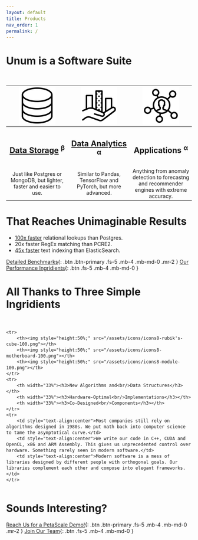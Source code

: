 ```yaml
---
layout: default
title: Products
nav_order: 1
permalink: /
---
```


# Unum is a Software Suite

<br/>
<table>
    <tr>
        <th><img style="height:50%;" src="/assets/icons/icons8-database-100.png"></th>
        <th><img style="height:50%;" src="/assets/icons/icons8-financial-analytics-100.png"></th>
        <th><img style="height:50%;" src="/assets/icons/icons8-customer-insight-100.png"></th>
    </tr>
    <tr>
        <th width="33%"><h2><a href="/storage">Data Storage</a> <sup>β</sup></h2></th>
        <th width="33%"><h2><a href="/analytics">Data Analytics</a> <sup>α</sup></h2></th>
        <th width="33%"><h2>Applications <sup>α</sup></h2></th>
    </tr>
    <tr>
        <td style="text-align:center">Just like Postgres or MongoDB, but lighter, faster and easier to use.</td>
        <td style="text-align:center">Similar to Pandas, TensorFlow and PyTorch, but more advanced.</td>
        <td style="text-align:center">Anything from anomaly detection to forecastng and recommender engines with extreme accuracy.</td>
    </tr>
</table>

# That Reaches Unimaginable Results

* [100x faster](storage/graphs/#random-reads-find-friends) relational lookups than Postgres.
* 20x faster RegEx matching than PCRE2.
* [45x faster](storage/texts/#sequential-writes-import-csv-docssec) text indexing than ElasticSearch.

[Detailed Benchmarks](/storage/graphs/){: .btn .btn-primary .fs-5 .mb-4 .mb-md-0 .mr-2 } [Our Performance Ingridients](/storage/recipe){: .btn .fs-5 .mb-4 .mb-md-0 }

# All Thanks to Three Simple Ingridients

<br/>
<table>

    <tr>
        <th><img style="height:50%;" src="/assets/icons/icons8-rubik's-cube-100.png"></th>
        <th><img style="height:50%;" src="/assets/icons/icons8-motherboard-100.png"></th>
        <th><img style="height:50%;" src="/assets/icons/icons8-module-100.png"></th>
    </tr>
    <tr>
        <th width="33%"><h3>New Algorithms and<br/>Data Structures</h3></th>
        <th width="33%"><h3>Hardware-Optimal<br/>Implementations</h3></th>
        <th width="33%"><h3>Co-Designed<br/>Components</h3></th>
    </tr>
    <tr>
        <td style="text-align:center">Most companies still rely on algorithms designed in 1980s. We put math back into computer science to tame the asymptotical curve.</td>
        <td style="text-align:center">We write our code in C++, CUDA and OpenCL, x86 and ARM Assembly. This gives us unprecedented control over hardware. Something rarely seen in modern software.</td>
        <td style="text-align:center">Modern software is a mess of libraries designed by different people with orthogonal goals. Our libraries complement each other and compose into elegant frameworks.</td>
    </tr>
</table>

# Sounds Interesting?

[Reach Us for a PetaScale Demo!](mailt:a@unum.am){: .btn .btn-primary .fs-5 .mb-4 .mb-md-0 .mr-2 } [Join Our Team](/jobs/){: .btn .fs-5 .mb-4 .mb-md-0 }
